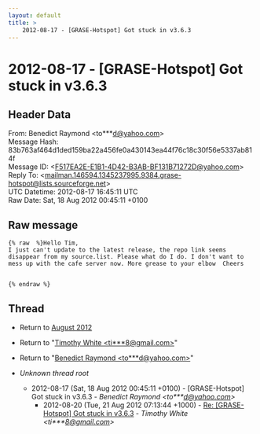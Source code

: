 ```yaml
---
layout: default
title: >
    2012-08-17 - [GRASE-Hotspot] Got stuck in v3.6.3
---
```


# 2012-08-17 - [GRASE-Hotspot] Got stuck in v3.6.3

## Header Data

From: Benedict Raymond \<to***d@yahoo.com\><br>
Message Hash: 83b763af464d1ded159ba22a456fe0a430143ea44f76c18c30f56e5337ab814f<br>
Message ID: \<F517EA2E-E1B1-4D42-B3AB-BF131B71272D@yahoo.com\><br>
Reply To: \<mailman.146594.1345237995.9384.grase-hotspot@lists.sourceforge.net\><br>
UTC Datetime: 2012-08-17 16:45:11 UTC<br>
Raw Date: Sat, 18 Aug 2012 00:45:11 +0100<br>

## Raw message

```
{% raw  %}Hello Tim,
I just can't update to the latest release, the repo link seems disappear from my source.list. Please what do I do. I don't want to mess up with the cafe server now. More grease to your elbow  Cheers


{% endraw %}
```

## Thread

+ Return to [August 2012](/archive/2012/08)

+ Return to "[Timothy White <ti***8<span>@</span>gmail.com>](/authors/ti___8_at_gmail_com)"
+ Return to "[Benedict Raymond <to***d<span>@</span>yahoo.com>](/authors/to___d_at_yahoo_com)"

+ _Unknown thread root_
  + 2012-08-17 (Sat, 18 Aug 2012 00:45:11 +0100) - [GRASE-Hotspot] Got stuck in v3.6.3 - _Benedict Raymond \<to***d@yahoo.com\>_
    + 2012-08-20 (Tue, 21 Aug 2012 07:13:44 +1000) - [Re: [GRASE-Hotspot] Got stuck in v3.6.3](/archive/2012/08/75679c11f7d0e98eb91d8d79de8a5bc7d0e847b7047456c59310f745ae97226b) - _Timothy White \<ti***8@gmail.com\>_

